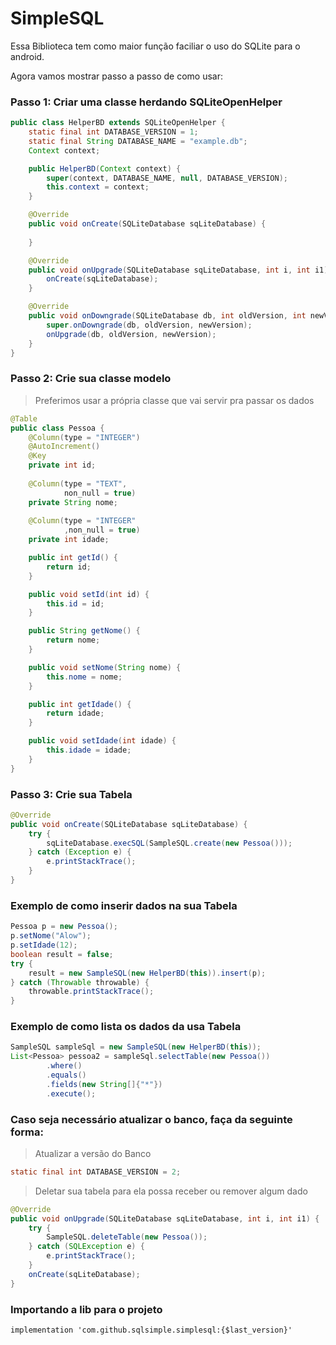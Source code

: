 # SimpleSQL

Essa Biblioteca tem como maior função faciliar o uso do SQLite para o android.

Agora vamos mostrar passo a passo de como usar:

### Passo 1: Criar uma classe herdando SQLiteOpenHelper

```JAVA
public class HelperBD extends SQLiteOpenHelper {
    static final int DATABASE_VERSION = 1;
    static final String DATABASE_NAME = "example.db";
    Context context;

    public HelperBD(Context context) {
        super(context, DATABASE_NAME, null, DATABASE_VERSION);
        this.context = context;
    }

    @Override
    public void onCreate(SQLiteDatabase sqLiteDatabase) {
        
    }

    @Override
    public void onUpgrade(SQLiteDatabase sqLiteDatabase, int i, int i1) 
        onCreate(sqLiteDatabase);
    }

    @Override
    public void onDowngrade(SQLiteDatabase db, int oldVersion, int newVersion) {
        super.onDowngrade(db, oldVersion, newVersion);
        onUpgrade(db, oldVersion, newVersion);
    }
}
```

### Passo 2: Crie sua classe modelo

<blockquote>
  <p>
    Preferimos usar a própria classe que vai servir pra passar os dados
  </p>
</blockquote>

```JAVA
@Table
public class Pessoa {
    @Column(type = "INTEGER")
    @AutoIncrement()
    @Key
    private int id;
	
    @Column(type = "TEXT",
            non_null = true)
    private String nome;
	
    @Column(type = "INTEGER"
            ,non_null = true)
    private int idade;

    public int getId() {
        return id;
    }

    public void setId(int id) {
        this.id = id;
    }

    public String getNome() {
        return nome;
    }

    public void setNome(String nome) {
        this.nome = nome;
    }

    public int getIdade() {
        return idade;
    }

    public void setIdade(int idade) {
        this.idade = idade;
    }
}

```

### Passo 3: Crie sua Tabela

```JAVA
@Override
public void onCreate(SQLiteDatabase sqLiteDatabase) {
	try {
		sqLiteDatabase.execSQL(SampleSQL.create(new Pessoa()));
	} catch (Exception e) {
		e.printStackTrace();
	}
}
```

### Exemplo de como inserir dados na sua Tabela

```JAVA
Pessoa p = new Pessoa();
p.setNome("Alow");
p.setIdade(12);
boolean result = false;
try {
	result = new SampleSQL(new HelperBD(this)).insert(p);
} catch (Throwable throwable) {
	throwable.printStackTrace();
}
```

### Exemplo de como lista os dados da usa Tabela

```JAVA
SampleSQL sampleSql = new SampleSQL(new HelperBD(this));
List<Pessoa> pessoa2 = sampleSql.selectTable(new Pessoa())
		.where()
		.equals()
		.fields(new String[]{"*"})
		.execute();
```		

### Caso seja necessário atualizar o banco, faça da seguinte forma:

<blockquote>
  <p>
    Atualizar a versão do Banco
  </p>
</blockquote>

```JAVA
static final int DATABASE_VERSION = 2;
```

<blockquote>
  <p>
    Deletar sua tabela para ela possa receber ou remover algum dado
  </p>
</blockquote>

```JAVA
@Override
public void onUpgrade(SQLiteDatabase sqLiteDatabase, int i, int i1) {
	try {
		SampleSQL.deleteTable(new Pessoa());
	} catch (SQLException e) {
		e.printStackTrace();
	}
	onCreate(sqLiteDatabase);
}
```

### Importando a lib para o projeto
```GRADLLE
implementation 'com.github.sqlsimple.simplesql:{$last_version}'
```

